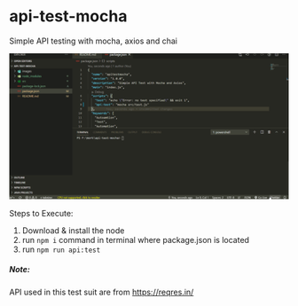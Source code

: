 # api-test-mocha
Simple API testing with mocha, axios and chai

![API Test through Mocha](./images/apimocha.gif)

Steps to Execute:

1. Download & install the node
2. run `npm i` command in terminal where package.json is located
3. run `npm run api:test`
##### Note:

API used in this test suit are from https://reqres.in/

